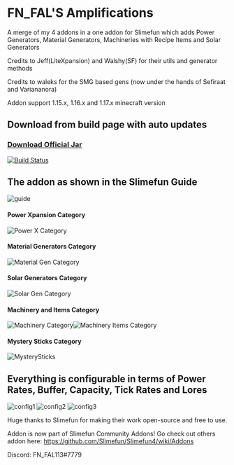 # FN_FAL'S Amplifications
A merge of my 4 addons in a one addon for Slimefun which adds Power Generators, Material Generators, Machineries with Recipe Items and Solar Generators

Credits to Jeff(LiteXpansion) and Walshy(SF) for their utils and generator methods

Credits to waleks for the SMG based gens (now under the hands of Sefiraat and Variananora)

Addon support 1.15.x, 1.16.x and 1.17.x minecraft version

## Download from build page with auto updates
### [Download Official Jar](https://thebusybiscuit.github.io/builds/FN-FAL113/FN-FAL-s-Amplifications/main)
[![Build Status](https://thebusybiscuit.github.io/builds/FN-FAL113/FN-FAL-s-Amplifications/main/badge.svg)](https://thebusybiscuit.github.io/builds/FN-FAL113/FN-FAL-s-Amplifications/main)


## The addon as shown in the Slimefun Guide
![guide](https://user-images.githubusercontent.com/88238718/136697193-5c52d89f-2f01-40e6-b5b7-6f730a17bbd0.png)

#### Power Xpansion Category
![Power X Category](https://user-images.githubusercontent.com/88238718/138582193-9c6f145c-d096-4f36-94bf-0807a1420309.png)

#### Material Generators Category
![Material Gen Category](https://user-images.githubusercontent.com/88238718/138582194-5403216c-0527-43b1-ab34-aabdb6f6170b.png)

#### Solar Generators Category
![Solar Gen Category](https://user-images.githubusercontent.com/88238718/138582197-a6e44e59-a21d-461a-a154-5bb294030782.png)

#### Machinery and Items Category
![Machinery Category](https://user-images.githubusercontent.com/88238718/138582199-7b18befb-dfd6-42b7-8962-e538a1535b41.png)![Machinery Items Category](https://user-images.githubusercontent.com/88238718/138582200-9995884a-39a5-406f-9f55-598698e3c767.png)

#### Mystery Sticks Category
![MysterySticks](https://user-images.githubusercontent.com/88238718/145703147-d8c55904-81d4-4509-9eb6-af84ca038ae4.png)

## Everything is configurable in terms of Power Rates, Buffer, Capacity, Tick Rates and Lores
![config1](https://user-images.githubusercontent.com/88238718/142844553-2b141c58-e0f8-4595-8e29-3099d690fadd.png)
![config2](https://user-images.githubusercontent.com/88238718/142844555-64fb0203-3d3a-4a32-8c22-ca4123fe31c5.png)
![config3](https://user-images.githubusercontent.com/88238718/136697386-a52bc1d3-2897-4524-bea4-b64c308065ed.png)


Huge thanks to Slimefun for making their work open-source and free to use.

Addon is now part of Slimefun Community Addons! Go check out others addon here:
https://github.com/Slimefun/Slimefun4/wiki/Addons

Discord: FN_FAL113#7779
